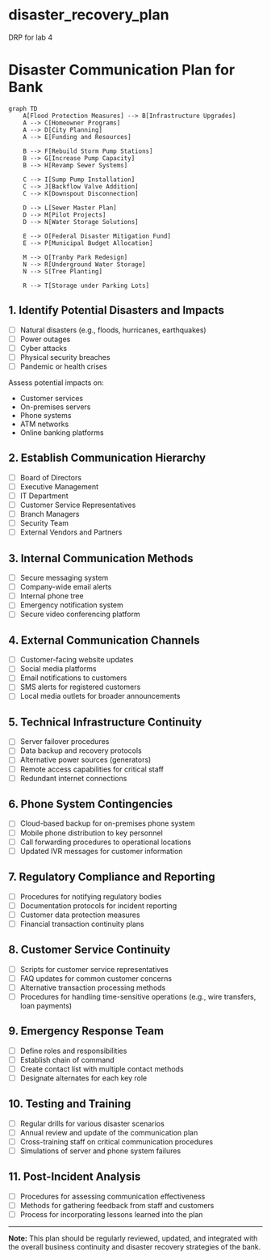 # disaster_recovery_plan
DRP for lab 4

# Disaster Communication Plan for Bank

```mermaid
graph TD
    A[Flood Protection Measures] --> B[Infrastructure Upgrades]
    A --> C[Homeowner Programs]
    A --> D[City Planning]
    A --> E[Funding and Resources]

    B --> F[Rebuild Storm Pump Stations]
    B --> G[Increase Pump Capacity]
    B --> H[Revamp Sewer Systems]

    C --> I[Sump Pump Installation]
    C --> J[Backflow Valve Addition]
    C --> K[Downspout Disconnection]

    D --> L[Sewer Master Plan]
    D --> M[Pilot Projects]
    D --> N[Water Storage Solutions]

    E --> O[Federal Disaster Mitigation Fund]
    E --> P[Municipal Budget Allocation]

    M --> Q[Tranby Park Redesign]
    N --> R[Underground Water Storage]
    N --> S[Tree Planting]

    R --> T[Storage under Parking Lots]
```

## 1. Identify Potential Disasters and Impacts

- [ ] Natural disasters (e.g., floods, hurricanes, earthquakes)
- [ ] Power outages
- [ ] Cyber attacks
- [ ] Physical security breaches
- [ ] Pandemic or health crises

Assess potential impacts on:
- Customer services
- On-premises servers
- Phone systems
- ATM networks
- Online banking platforms

## 2. Establish Communication Hierarchy

- [ ] Board of Directors
- [ ] Executive Management
- [ ] IT Department
- [ ] Customer Service Representatives
- [ ] Branch Managers
- [ ] Security Team
- [ ] External Vendors and Partners

## 3. Internal Communication Methods

- [ ] Secure messaging system
- [ ] Company-wide email alerts
- [ ] Internal phone tree
- [ ] Emergency notification system
- [ ] Secure video conferencing platform

## 4. External Communication Channels

- [ ] Customer-facing website updates
- [ ] Social media platforms
- [ ] Email notifications to customers
- [ ] SMS alerts for registered customers
- [ ] Local media outlets for broader announcements

## 5. Technical Infrastructure Continuity

- [ ] Server failover procedures
- [ ] Data backup and recovery protocols
- [ ] Alternative power sources (generators)
- [ ] Remote access capabilities for critical staff
- [ ] Redundant internet connections

## 6. Phone System Contingencies

- [ ] Cloud-based backup for on-premises phone system
- [ ] Mobile phone distribution to key personnel
- [ ] Call forwarding procedures to operational locations
- [ ] Updated IVR messages for customer information

## 7. Regulatory Compliance and Reporting

- [ ] Procedures for notifying regulatory bodies
- [ ] Documentation protocols for incident reporting
- [ ] Customer data protection measures
- [ ] Financial transaction continuity plans

## 8. Customer Service Continuity

- [ ] Scripts for customer service representatives
- [ ] FAQ updates for common customer concerns
- [ ] Alternative transaction processing methods
- [ ] Procedures for handling time-sensitive operations (e.g., wire transfers, loan payments)

## 9. Emergency Response Team

- [ ] Define roles and responsibilities
- [ ] Establish chain of command
- [ ] Create contact list with multiple contact methods
- [ ] Designate alternates for each key role

## 10. Testing and Training

- [ ] Regular drills for various disaster scenarios
- [ ] Annual review and update of the communication plan
- [ ] Cross-training staff on critical communication procedures
- [ ] Simulations of server and phone system failures

## 11. Post-Incident Analysis

- [ ] Procedures for assessing communication effectiveness
- [ ] Methods for gathering feedback from staff and customers
- [ ] Process for incorporating lessons learned into the plan

---

**Note:** This plan should be regularly reviewed, updated, and integrated with the overall business continuity and disaster recovery strategies of the bank.
